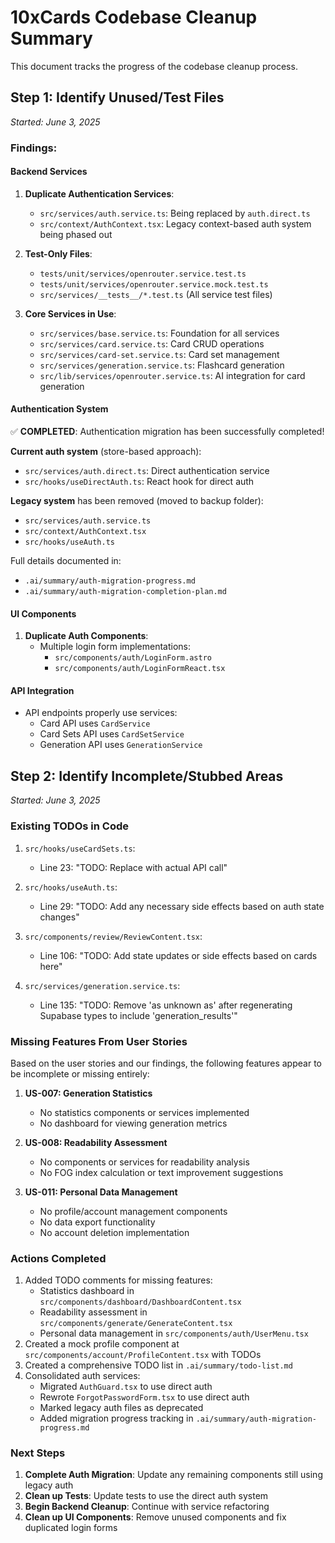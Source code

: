 # 10xCards Codebase Cleanup Summary

This document tracks the progress of the codebase cleanup process.

## Step 1: Identify Unused/Test Files
*Started: June 3, 2025*

### Findings:

#### Backend Services
1. **Duplicate Authentication Services**:
   - `src/services/auth.service.ts`: Being replaced by `auth.direct.ts`
   - `src/context/AuthContext.tsx`: Legacy context-based auth system being phased out

2. **Test-Only Files**:
   - `tests/unit/services/openrouter.service.test.ts`
   - `tests/unit/services/openrouter.service.mock.test.ts`
   - `src/services/__tests__/*.test.ts` (All service test files)

3. **Core Services in Use**:
   - `src/services/base.service.ts`: Foundation for all services
   - `src/services/card.service.ts`: Card CRUD operations
   - `src/services/card-set.service.ts`: Card set management
   - `src/services/generation.service.ts`: Flashcard generation
   - `src/lib/services/openrouter.service.ts`: AI integration for card generation

#### Authentication System
✅ **COMPLETED**: Authentication migration has been successfully completed!

**Current auth system** (store-based approach):
   - `src/services/auth.direct.ts`: Direct authentication service
   - `src/hooks/useDirectAuth.ts`: React hook for direct auth

**Legacy system** has been removed (moved to backup folder):
   - `src/services/auth.service.ts`
   - `src/context/AuthContext.tsx`
   - `src/hooks/useAuth.ts`

Full details documented in:
   - `.ai/summary/auth-migration-progress.md` 
   - `.ai/summary/auth-migration-completion-plan.md`

#### UI Components
1. **Duplicate Auth Components**:
   - Multiple login form implementations:
     - `src/components/auth/LoginForm.astro`
     - `src/components/auth/LoginFormReact.tsx`

#### API Integration
- API endpoints properly use services:
  - Card API uses `CardService`
  - Card Sets API uses `CardSetService`
  - Generation API uses `GenerationService`

## Step 2: Identify Incomplete/Stubbed Areas
*Started: June 3, 2025*

### Existing TODOs in Code
1. `src/hooks/useCardSets.ts`: 
   - Line 23: "TODO: Replace with actual API call"

2. `src/hooks/useAuth.ts`: 
   - Line 29: "TODO: Add any necessary side effects based on auth state changes"

3. `src/components/review/ReviewContent.tsx`: 
   - Line 106: "TODO: Add state updates or side effects based on cards here"

4. `src/services/generation.service.ts`: 
   - Line 135: "TODO: Remove 'as unknown as' after regenerating Supabase types to include 'generation_results'"

### Missing Features From User Stories
Based on the user stories and our findings, the following features appear to be incomplete or missing entirely:

1. **US-007: Generation Statistics**
   - No statistics components or services implemented
   - No dashboard for viewing generation metrics

2. **US-008: Readability Assessment**
   - No components or services for readability analysis
   - No FOG index calculation or text improvement suggestions

3. **US-011: Personal Data Management**
   - No profile/account management components
   - No data export functionality
   - No account deletion implementation

### Actions Completed
1. Added TODO comments for missing features:
   - Statistics dashboard in `src/components/dashboard/DashboardContent.tsx`
   - Readability assessment in `src/components/generate/GenerateContent.tsx`
   - Personal data management in `src/components/auth/UserMenu.tsx`
2. Created a mock profile component at `src/components/account/ProfileContent.tsx` with TODOs
3. Created a comprehensive TODO list in `.ai/summary/todo-list.md`
4. Consolidated auth services:
   - Migrated `AuthGuard.tsx` to use direct auth
   - Rewrote `ForgotPasswordForm.tsx` to use direct auth
   - Marked legacy auth files as deprecated
   - Added migration progress tracking in `.ai/summary/auth-migration-progress.md`

### Next Steps
1. **Complete Auth Migration**: Update any remaining components still using legacy auth
2. **Clean up Tests**: Update tests to use the direct auth system
3. **Begin Backend Cleanup**: Continue with service refactoring
4. **Clean up UI Components**: Remove unused components and fix duplicated login forms
